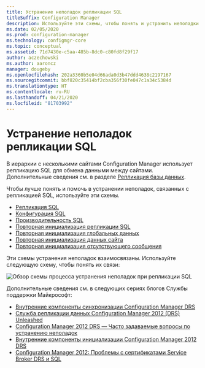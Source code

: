 ```yaml
---
title: Устранение неполадок репликации SQL
titleSuffix: Configuration Manager
description: Используйте эти схемы, чтобы понять и устранить неполадки репликации SQL между сайтами Configuration Manager
ms.date: 02/05/2020
ms.prod: configuration-manager
ms.technology: configmgr-core
ms.topic: conceptual
ms.assetid: 71d7430e-c5aa-485b-8dc0-c80fd8f29f17
author: aczechowski
ms.author: aaroncz
manager: dougeby
ms.openlocfilehash: 202a3360b5e04d66ada0d3b47ddd4638c2197167
ms.sourcegitcommit: bbf820c35414bf2cba356f30fe047c1a34c5384d
ms.translationtype: HT
ms.contentlocale: ru-RU
ms.lasthandoff: 04/21/2020
ms.locfileid: "81703992"
---
```

# <a name="troubleshoot-sql-replication"></a>Устранение неполадок репликации SQL

В иерархии с несколькими сайтами Configuration Manager использует репликацию SQL для обмена данными между сайтами. Дополнительные сведения см. в разделе [Репликация базы данных](../../../plan-design/hierarchy/database-replication.md).

Чтобы лучше понять и помочь в устранении неполадок, связанных с репликацией SQL, используйте эти схемы.

- [Репликация SQL](sql-replication.md)
- [Конфигурация SQL](sql-configuration.md)
- [Производительность SQL](sql-performance.md)
- [Повторная инициализация репликации SQL](sql-replication-reinit.md)
- [Повторная инициализация глобальных данных](global-data-reinit.md)
- [Повторная инициализация данных сайта](site-data-reinit.md)
- [Повторная инициализация отсутствующего сообщения](reinit-missing-message.md)

Эти схемы устранения неполадок взаимосвязаны. Используйте следующую схему, чтобы понять их связи:

![Обзор схемы процесса устранения неполадок при репликации SQL](media/overview.png)

<!-- PNG used instead of SVG because of weird blankspace in the SVG. The SVG file exists in the same location. -->

Дополнительные сведения см. в следующих сериях блогов Службы поддержки Майкрософт:

- [Внутренние компоненты синхронизации Configuration Manager DRS](https://techcommunity.microsoft.com/t5/configuration-manager-archive/configmgr-drs-synchronization-internals/ba-p/1154317)
- [Служба репликации данных Configuration Manager 2012 (DRS) Unleashed](https://techcommunity.microsoft.com/t5/configuration-manager-archive/configmgr-2012-data-replication-service-drs-unleashed/ba-p/339916)
- [Configuration Manager 2012 DRS — Часто задаваемые вопросы по устранению неполадок](https://techcommunity.microsoft.com/t5/configuration-manager-archive/configmgr-2012-drs-troubleshooting-faqs/ba-p/339934)
- [Внутренние компоненты инициализации Configuration Manager 2012 DRS](https://techcommunity.microsoft.com/t5/configuration-manager-archive/configmgr-2012-drs-initialization-internals/ba-p/339948)
- [Configuration Manager 2012: Проблемы с сертификатами Service Broker DRS и SQL](https://techcommunity.microsoft.com/t5/configuration-manager-archive/configmgr-2012-drs-and-sql-service-broker-certificate-issues/ba-p/339910)
